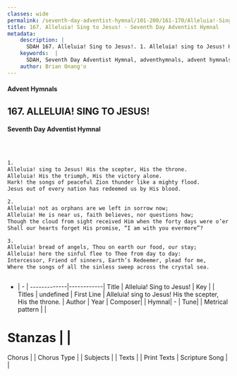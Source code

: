 ```yaml
---
classes: wide
permalink: /seventh-day-adventist-hymnal/101-200/161-170/Alleluia!-Sing-to-Jesus!/
title: 167. Alleluia! Sing to Jesus! - Seventh Day Adventist Hymnal
metadata:
    description: |
      SDAH 167. Alleluia! Sing to Jesus!. 1. Alleluia! sing to Jesus! His the scepter, His the throne. Alleluia! His the triumph, His the victory alone. Hark! the songs of peaceful Zion thunder like a mighty flood. Jesus out of every nation has redeemed us by His blood.
    keywords:  |
      SDAH, Seventh Day Adventist Hymnal, adventhymnals, advent hymnals, Alleluia! Sing to Jesus!, Alleluia! sing to Jesus! His the scepter, His the throne. 
    author: Brian Onang'o
---
```


#### Advent Hymnals
## 167. ALLELUIA! SING TO JESUS!
#### Seventh Day Adventist Hymnal

```txt



1.
Alleluia! sing to Jesus! His the scepter, His the throne.
Alleluia! His the triumph, His the victory alone.
Hark! the songs of peaceful Zion thunder like a mighty flood.
Jesus out of every nation has redeemed us by His blood.

2.
Alleluia! not as orphans are we left in sorrow now;
Alleluia! He is near us, faith believes, nor questions how;
Though the cloud from sight received Him when the forty days were o’er
Shall our hearts forget His promise, “I am with you evermore”?

3.
Alleluia! bread of angels, Thou on earth our food, our stay;
Alleluia! here the sinful flee to Thee from day to day:
Intercessor, Friend of sinners, Earth’s Redeemer, plead for me,
Where the songs of all the sinless sweep across the crystal sea.



```

- |   -  |
-------------|------------|
Title | Alleluia! Sing to Jesus! |
Key |  |
Titles | undefined |
First Line | Alleluia! sing to Jesus! His the scepter, His the throne. |
Author | 
Year | 
Composer|  |
Hymnal|  - |
Tune|  |
Metrical pattern | |
# Stanzas |  |
Chorus |  |
Chorus Type |  |
Subjects |  |
Texts |  |
Print Texts | 
Scripture Song |  |
  
